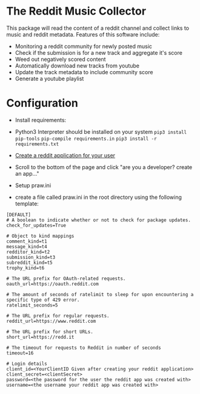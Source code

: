 The Reddit Music Collector
==========================

This package will read the content of a reddit channel and collect links to music and reddit metadata.
Features of this software include:

 * Monitoring a reddit community for newly posted music
 * Check if the submission is for a new track and aggregate it's score
 * Weed out negatively scored content 
 * Automatically download new tracks from youtube
 * Update the track metadata to include community score
 * Generate a youtube playlist

Configuration
=============

* Install requirements:
- Python3 Interpreter should be installed on your system
```pip3 install pip-tools```
```pip-compile requirements.in```
```pip3 install -r requirements.txt```

* [Create a reddit application for your user](https://www.reddit.com/prefs/apps/)
 - Scroll to the bottom of the page and click "are you a developer? create an app..."


* Setup praw.ini
 - create a file called praw.ini in the root directory using the following template:
```buildoutcfg
[DEFAULT]
# A boolean to indicate whether or not to check for package updates.
check_for_updates=True

# Object to kind mappings
comment_kind=t1
message_kind=t4
redditor_kind=t2
submission_kind=t3
subreddit_kind=t5
trophy_kind=t6

# The URL prefix for OAuth-related requests.
oauth_url=https://oauth.reddit.com

# The amount of seconds of ratelimit to sleep for upon encountering a specific type of 429 error.
ratelimit_seconds=5

# The URL prefix for regular requests.
reddit_url=https://www.reddit.com

# The URL prefix for short URLs.
short_url=https://redd.it

# The timeout for requests to Reddit in number of seconds
timeout=16

# Login details
client_id=<YourClientID Given after creating your reddit application>
client_secret=<clientSecret>
password=<the password for the user the reddit app was created with>
username=<the username your reddit app was created with>
```
